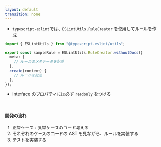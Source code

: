 ```yaml
---
layout: default
transition: none
---
```


<style scoped>
.slidev-vclick-hidden {
  display: none;
}
</style>

<section-title title="typescript-eslint を使用したルールの開発" />

<div class="_bullet" v-click="[0]">

- `typescript-eslint`では、`ESLintUtils.RuleCreator` を使用してルールを作成

```ts
import { ESLintUtils } from "@typescript-eslint/utils";

export const sampleRule = ESLintUtils.RuleCreator.withoutDocs({
  meta: {
    // ルールのメタデータを記述
  },
  create(context) {
    // ルールを記述
  },
});
```

</div>

<div class="_bullet" v-click="1">

* interface のプロパティには必ず `readonly` をつける

</div>

<div class="_bullet" v-click="2">

<br />

#### 開発の流れ

1. 正常ケース・異常ケースのコード考える
2. それぞれのケースのコードの AST を見ながら、ルールを実装する
3. テストを実装する

</div>

<!-- 

この typescript-eslint を使用したカスタムルールを開発する際には、ESLint 同様、提供される、カスタムルール開発用のモジュールを使用します。  
これを使用することで、TypeScript コードを対象としたカスタムルールの作成が可能になります。

[click] 今回はシナリオとして、「interface のプロパティには必ず readonly をつける」というルールを実装していきます。

[click] 開発の流れは、先ほどの ESLint カスタムルールの開発と同様の流れになります。

そのため、まずは正常ケース・異常ケースのコードについて触れていきます。
-->
